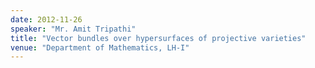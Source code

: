 ```yaml
---
date: 2012-11-26
speaker: "Mr. Amit Tripathi"
title: "Vector bundles over hypersurfaces of projective varieties"
venue: "Department of Mathematics, LH-I"
---
```


